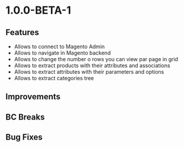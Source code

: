 # 1.0.0-BETA-1
## Features
- Allows to connect to Magento Admin
- Allows to navigate in Magento backend
- Allows to change the number o rows you can view par page in grid
- Allows to extract products with their attributes and associations
- Allows to extract attributes with their parameters and options
- Allows to extract categories tree

## Improvements
## BC Breaks
## Bug Fixes
